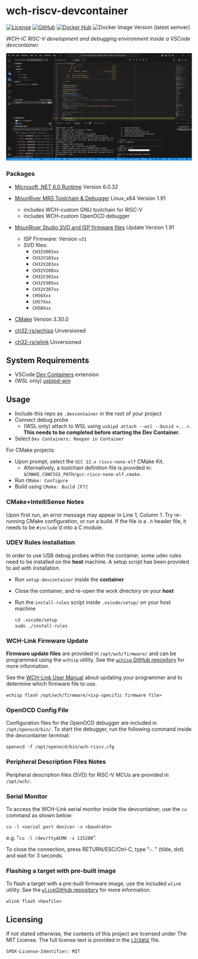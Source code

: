 # wch-riscv-devcontainer
[![License](https://img.shields.io/github/license/islandcontroller/wch-riscv-devcontainer)](LICENSE) [![GitHub](https://shields.io/badge/github-islandcontroller%2Fwch--riscv--devcontainer-black?logo=github)](https://github.com/islandcontroller/wch-riscv-devcontainer) [![Docker Hub](https://shields.io/badge/docker-islandc%2Fwch--riscv--devcontainer-blue?logo=docker)](https://hub.docker.com/r/islandc/wch-riscv-devcontainer) ![Docker Image Version (latest semver)](https://img.shields.io/docker/v/islandc/wch-riscv-devcontainer?sort=semver)

*WCH-IC RISC-V development and debugging environment inside a VSCode devcontainer.*

![Screenshot](scr.PNG)

### Packages
* [Microsoft .NET 6.0 Runtime](https://dotnet.microsoft.com/en-us/download/dotnet/6.0) Version 6.0.32
* [MounRiver MRS Toolchain & Debugger](http://www.mounriver.com/download) Linux_x64 Version 1.91
  * includes WCH-custom GNU toolchain for RISC-V
  * includes WCH-custom OpenOCD debugger
* [MounRiver Studio SVD and ISP firmware files](http://www.mounriver.com/download) Update Version 1.91
  * ISP Firmware: Version `v31`
  * SVD files:
    - `CH32V003xx`
    - `CH32V103xx`
    - `CH32V203xx`
    - `CH32V208xx`
    - `CH32V303xx`
    - `CH32V305xx`
    - `CH32V307xx`
    - `CH56Xxx`
    - `CH57Xxx`
    - `CH58Xxx`

* [CMake](https://cmake.org/download) Version 3.30.0
* [ch32-rs/wchisp](https://github.com/ch32-rs/wchisp/) Unversioned
* [ch32-rs/wlink](https://github.com/ch32-rs/wlink/) Unversioned

## System Requirements
* VSCode [Dev Containers](https://marketplace.visualstudio.com/items?itemName=ms-vscode-remote.remote-containers) extension
* (WSL only) [usbipd-win](https://learn.microsoft.com/en-us/windows/wsl/connect-usb)

## Usage
* Include this repo as `.devcontainer` in the root of your project
* Connect debug probe 
  * (WSL only) attach to WSL using `usbipd attach --wsl --busid <...>`. **This needs to be completed before starting the Dev Container.**
* Select `Dev Containers: Reopen in Container`

For CMake projects:
* Upon prompt, select the `GCC 12.x riscv-none-elf` CMake Kit. 
  * Alternatively, a toolchain definition file is provided in: `$CMAKE_CONFIGS_PATH/gcc-riscv-none-elf.cmake`.
* Run `CMake: Configure`
* Build using `CMake: Build [F7]`

### CMake+IntelliSense Notes
Upon first run, an error message may appear in Line 1, Column 1. Try re-running CMake configuration, or run a build. If the file is a `.h` header file, it needs to be `#include`'d into a C module.

### UDEV Rules installation
In order to use USB debug probes within the container, some udev rules need to be installed on the **host** machine. A setup script has been provided to aid with installation.
* Run `setup-devcontainer` inside the **container**
* Close the container, and re-open the work directory on your **host**
* Run the `install-rules` script inside `.vscode/setup/` on your host machine

      cd .vscode/setup
      sudo ./install-rules

### WCH-Link Firmware Update
**Firmware update files** are provided in `/opt/wch/firmware/` and can be programmed using the `wchisp` utility. See the [`wchisp` GitHub repository](https://github.com/ch32-rs/wchisp/) for more information.


See the [WCH-Link User Manual](https://www.wch-ic.com/downloads/WCH-LinkUserManual_PDF.html) about updating your programmer and to determine which firmware file to use.

    wchisp flash /opt/wch/firmware/<isp-specific firmware file>

### OpenOCD Config File
Configuration files for the OpenOCD debugger are included in `/opt/openocd/bin/`. To start the debugger, run the following command inside the devcontainer terminal:

    openocd -f /opt/openocd/bin/wch-riscv.cfg

### Peripheral Description Files Notes
Peripheral description files (SVD) for RISC-V MCUs are provided in `/opt/wch/`.

### Serial Monitor
To access the WCH-Link serial monitor inside the devcontainer, use the `cu` command as shown below:

    cu -l <serial port device> -s <baudrate>

e.g. "`cu -l /dev/ttyACM0 -s 115200`".

To close the connection, press RETURN/ESC/Ctrl-C, type "`~.`" (tilde, dot) and wait for 3 seconds.

### Flashing a target with pre-built image

To flash a target with a pre-built firmware image, use the included `wlink` utility. See the [`wlink`GitHub repository](https://github.com/ch32-rs/wlink/) for more information.

    wlink flash <hexfile>

## Licensing

If not stated otherwise, the contents of this project are licensed under The MIT License. The full license text is provided in the [`LICENSE`](LICENSE) file.

    SPDX-License-Identifier: MIT